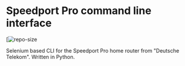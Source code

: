 # Speedport Pro command line interface

[![repo-size](https://img.shields.io/github/repo-size/tb1402/speedport_pro_cli?color=red)

Selenium based CLI for the Speedport Pro home router from "Deutsche Telekom". Written in Python.
